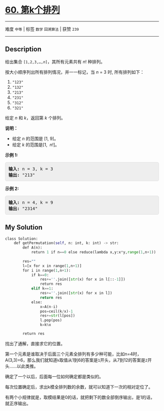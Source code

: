 # [60. 第k个排列](https://leetcode-cn.com/problems/permutation-sequence/)

---

难度 `中等` | 标签 `数学` `回溯算法`  | 获赞 `239`

---

## Description

<style>
section pre{
    background-color: #eee;
    border: 1px solid #ddd;
    padding:10px;
    border-radius: 5px;
}
</style>
<section>
<p>给出集合&nbsp;<code>[1,2,3,…,<em>n</em>]</code>，其所有元素共有&nbsp;<em>n</em>! 种排列。</p>
<p>按大小顺序列出所有排列情况，并一一标记，当&nbsp;<em>n </em>= 3 时, 所有排列如下：</p>
<ol>
	<li><code>"123"</code></li>
	<li><code>"132"</code></li>
	<li><code>"213"</code></li>
	<li><code>"231"</code></li>
	<li><code>"312"</code></li>
	<li><code>"321"</code></li>
</ol>
<p>给定&nbsp;<em>n</em> 和&nbsp;<em>k</em>，返回第&nbsp;<em>k</em>&nbsp;个排列。</p>
<p><strong>说明：</strong></p>
<ul>
	<li>给定<em> n</em>&nbsp;的范围是 [1, 9]。</li>
	<li>给定 <em>k&nbsp;</em>的范围是[1, &nbsp;<em>n</em>!]。</li>
</ul>
<p><strong>示例&nbsp;1:</strong></p>
<pre><strong>输入:</strong> n = 3, k = 3
<strong>输出:</strong> "213"
</pre>
<p><strong>示例&nbsp;2:</strong></p>
<pre><strong>输入:</strong> n = 4, k = 9
<strong>输出:</strong> "2314"
</pre>
</section>

## My Solution

```python
class Solution:
    def getPermutation(self, n: int, k: int) -> str:
        def A(n):
            return 1 if n==0 else reduce(lambda x,y:x*y,range(1,n+1))
        
        res=""
        l=[x for x in range(1,n+1)]
        for i in range(1,n+1):
            if k==0: 
                res+=''.join([str(x) for x in l[::-1]])
                return res
            elif k==1:
                res+=''.join([str(x) for x in l])
                return res
            else:
                x=A(n-i)
                pos=ceil(k/x)-1
                res+=str(l[pos])
                l.pop(pos)
                k=k%x

        return res
```

找出了通解，直接求它的位置。

第一个元素是谁取决于后面三个元素全排列有多少种可能，比如n=4时，A(3,3)=6，那么我们就知道`k`取值从1到6的答案是`1`开头，从7到12的答案是`2`开头……以此类推。

确定了一个以后，后面每一位如何确定都是类似的。

每次位置确定后，求出k模全排列数的余数，就可以知道下一次的相对定位了。

有两个小规律就是，取模结果是0的话，就把剩下的数全部倒序输出，是1的话，就正序输出。